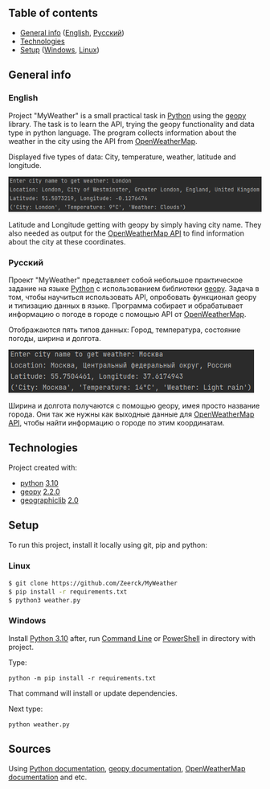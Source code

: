 ## Table of contents
* [General info](#general-info) ([English](#english), [Русский](#русский))
* [Technologies](#technologies)
* [Setup](#setup) ([Windows](#windows), [Linux](#linux))

## General info
### English
Project "MyWeather" is a small practical task in [Python](https://www.python.org/) using the [geopy](https://geopy.readthedocs.io/) library.
The task is to learn the API, trying the geopy functionality and data type in python language.
The program collects information about the weather in the city using the API from [OpenWeatherMap](https://openweathermap.org/).

Displayed five types of data: City, temperature, weather, latitude and longitude.

![img](img/preview_en.png)

Latitude and Longitude getting with geopy by simply having city name.
They also needed as output for the [OpenWeatherMap API](https://openweathermap.org/api) to find information about the city at these coordinates.

### Русский
Проект "MyWeather" представляет собой небольшое практическое задание на языке [Python](https://www.python.org/) с использованием библиотеки [geopy](https://geopy.readthedocs.io/).
Задача в том, чтобы научиться использовать API, опробовать функционал geopy и типизацию данных в языке.
Программа собирает и обрабатывает информацию о погоде в городе с помощью API от [OpenWeatherMap](https://openweathermap.org/).

Отображаются пять типов данных: Город, температура, состояние погоды, ширина и долгота.

![img](img/preview_ru.png)

Ширина и долгота получаются с помощью geopy, имея просто название города.
Они так же нужны как выходные данные для [OpenWeatherMap API](https://openweathermap.org/api), чтобы найти информацию о городе по этим координатам.

## Technologies
Project created with:
* [python](https://www.python.org/) [3.10](https://www.python.org/downloads/release/python-3100/)
* [geopy](https://geopy.readthedocs.io/) [2.2.0](https://github.com/geopy/geopy/releases/tag/2.2.0)
* [geographiclib](https://geographiclib.sourceforge.io/) [2.0](https://github.com/geographiclib/geographiclib-python/releases/tag/v2.0)
	
## Setup
To run this project, install it locally using git, pip and python:

### Linux
```bash
$ git clone https://github.com/Zeerck/MyWeather
$ pip install -r requirements.txt
$ python3 weather.py
```

### Windows
Install [Python 3.10](https://www.python.org/downloads/) after,
run [Command Line](https://en.wikipedia.org/wiki/Cmd.exe) or [PowerShell](https://en.wikipedia.org/wiki/PowerShell)
in directory with project.

Type:
```commandline
python -m pip install -r requirements.txt
```
That command will install or update dependencies.

Next type:
```commandline
python weather.py
```

## Sources
Using [Python documentation](https://docs.python.org/3/),
[geopy documentation](https://geopy.readthedocs.io/),
[OpenWeatherMap documentation](https://openweathermap.org/api/one-call-3) and etc.